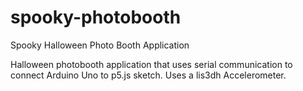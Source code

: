 # spooky-photobooth
Spooky Halloween Photo Booth Application

Halloween photobooth application that uses serial communication to connect Arduino Uno to p5.js sketch. Uses a lis3dh Accelerometer.

